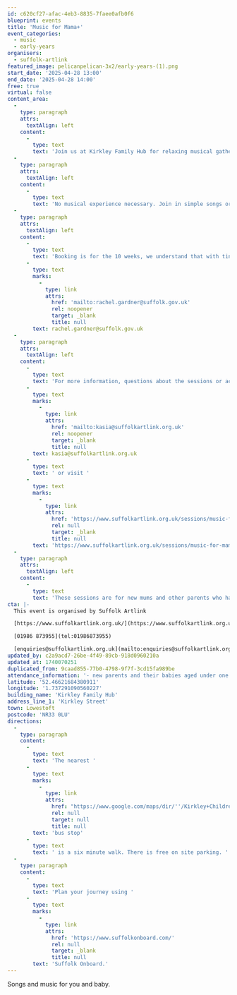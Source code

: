 ```yaml
---
id: c620cf27-afac-4eb3-8835-7faee0afb0f6
blueprint: events
title: 'Music for Mama+'
event_categories:
  - music
  - early-years
organisers:
  - suffolk-artlink
featured_image: pelicanpelican-3x2/early-years-(1).png
start_date: '2025-04-28 13:00'
end_date: '2025-04-28 14:00'
free: true
virtual: false
content_area:
  -
    type: paragraph
    attrs:
      textAlign: left
    content:
      -
        type: text
        text: 'Join us at Kirkley Family Hub for relaxing musical gatherings. We are a new group welcoming those who are pregnant or have recently given birth with their babies up to the age of 1 who are not yet crawling. '
  -
    type: paragraph
    attrs:
      textAlign: left
    content:
      -
        type: text
        text: 'No musical experience necessary. Join in simple songs or listen with your baby.'
  -
    type: paragraph
    attrs:
      textAlign: left
    content:
      -
        type: text
        text: 'Booking is for the 10 weeks, we understand that with tiny babies it may be difficult to get to every session. To book call Kirkley Family Hub 01502 521 531 or email '
      -
        type: text
        marks:
          -
            type: link
            attrs:
              href: 'mailto:rachel.gardner@suffolk.gov.uk'
              rel: noopener
              target: _blank
              title: null
        text: rachel.gardner@suffolk.gov.uk
  -
    type: paragraph
    attrs:
      textAlign: left
    content:
      -
        type: text
        text: 'For more information, questions about the sessions or access requirements please email '
      -
        type: text
        marks:
          -
            type: link
            attrs:
              href: 'mailto:kasia@suffolkartlink.org.uk'
              rel: noopener
              target: _blank
              title: null
        text: kasia@suffolkartlink.org.uk
      -
        type: text
        text: ' or visit '
      -
        type: text
        marks:
          -
            type: link
            attrs:
              href: 'https://www.suffolkartlink.org.uk/sessions/music-for-mama/'
              rel: null
              target: _blank
              title: null
        text: 'https://www.suffolkartlink.org.uk/sessions/music-for-mama/'
  -
    type: paragraph
    attrs:
      textAlign: left
    content:
      -
        type: text
        text: 'These sessions are for new mums and other parents who have recently given birth with their babies up to the age of 1 who are not yet crawling.'
cta: |-
  This event is organised by Suffolk Artlink

  [https://www.suffolkartlink.org.uk/](https://www.suffolkartlink.org.uk/) 

  [01986 873955](tel:01986873955)

  [enquiries@suffolkartlink.org.uk](mailto:enquiries@suffolkartlink.org.uk)
updated_by: c2a9acd7-26be-4f49-89cb-918d0960210a
updated_at: 1740070251
duplicated_from: 9caad855-77b0-4798-9f7f-3cd15fa989be
attendance_information: '- new parents and their babies aged under one year old'
latitude: '52.46621684380911'
longitude: '1.737291090560227'
building_name: 'Kirkley Family Hub'
address_line_1: 'Kirkley Street'
town: Lowestoft
postcode: 'NR33 0LU'
directions:
  -
    type: paragraph
    content:
      -
        type: text
        text: 'The nearest '
      -
        type: text
        marks:
          -
            type: link
            attrs:
              href: "https://www.google.com/maps/dir/''/Kirkley+Children's+Centre,+Kirkley+St,+Lowestoft+NR33+0LU/@52.4651379,1.7358011,17z/data=!3m1!4b1!4m14!4m13!1m5!1m1!1s0x47da1a4feb982229:0x9bb8eafc923702a1!2m2!1d1.73987!2d52.464638!1m5!1m1!1s0x47da1a4e243e21e9:0x42ea6650145b6d74!2m2!1d1.7372716!2d52.4660553!3e2?entry=ttu&g_ep=EgoyMDI1MDEyOC4wIKXMDSoASAFQAw%3D%3D"
              rel: null
              target: null
              title: null
        text: 'bus stop'
      -
        type: text
        text: ' is a six minute walk. There is free on site parking. '
  -
    type: paragraph
    content:
      -
        type: text
        text: 'Plan your journey using '
      -
        type: text
        marks:
          -
            type: link
            attrs:
              href: 'https://www.suffolkonboard.com/'
              rel: null
              target: _blank
              title: null
        text: 'Suffolk Onboard.'
---
```

Songs and music for you and baby.